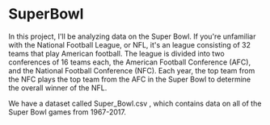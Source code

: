 # SuperBowl
In this project, I'll be analyzing data on the Super Bowl. If you're unfamiliar with the National Football League, or NFL, it's an league consisting of 32 teams that play American football. The league is divided into two conferences of 16 teams each, the American Football Conference (AFC), and the National Football Conference (NFC). Each year, the top team from the NFC plays the top team from the AFC in the Super Bowl to determine the overall winner of the NFL.

We have a dataset called Super_Bowl.csv , which contains data on all of the Super Bowl games from 1967-2017.
